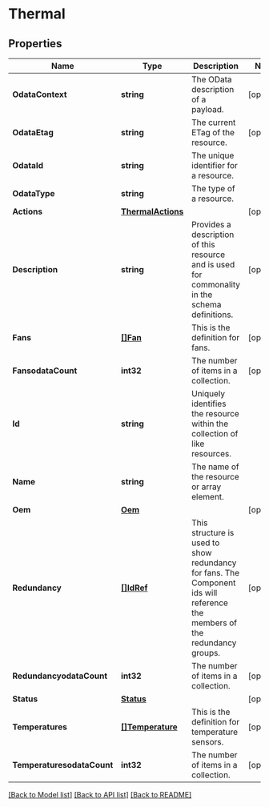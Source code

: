 # Thermal

## Properties
Name | Type | Description | Notes
------------ | ------------- | ------------- | -------------
**OdataContext** | **string** | The OData description of a payload. | [optional] 
**OdataEtag** | **string** | The current ETag of the resource. | [optional] 
**OdataId** | **string** | The unique identifier for a resource. | 
**OdataType** | **string** | The type of a resource. | 
**Actions** | [**ThermalActions**](ThermalActions.md) |  | [optional] 
**Description** | **string** | Provides a description of this resource and is used for commonality  in the schema definitions. | [optional] 
**Fans** | [**[]Fan**](Fan.md) | This is the definition for fans. | [optional] 
**FansodataCount** | **int32** | The number of items in a collection. | [optional] 
**Id** | **string** | Uniquely identifies the resource within the collection of like resources. | 
**Name** | **string** | The name of the resource or array element. | 
**Oem** | [**Oem**](Oem.md) |  | [optional] 
**Redundancy** | [**[]IdRef**](idRef.md) | This structure is used to show redundancy for fans.  The Component ids will reference the members of the redundancy groups. | [optional] 
**RedundancyodataCount** | **int32** | The number of items in a collection. | [optional] 
**Status** | [**Status**](Status.md) |  | [optional] 
**Temperatures** | [**[]Temperature**](Temperature.md) | This is the definition for temperature sensors. | [optional] 
**TemperaturesodataCount** | **int32** | The number of items in a collection. | [optional] 

[[Back to Model list]](../README.md#documentation-for-models) [[Back to API list]](../README.md#documentation-for-api-endpoints) [[Back to README]](../README.md)


